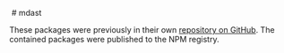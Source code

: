  # mdast

These packages were previously in their own [repository on GitHub](https://github.com/orbiting/mdast).
The contained packages were published to the NPM registry.
